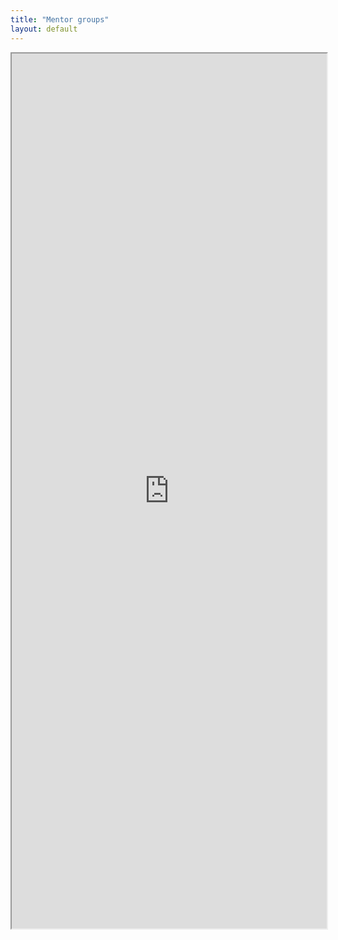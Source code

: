 ```yaml
---
title: "Mentor groups"
layout: default
---
```


<iframe src= "https://docs.google.com/spreadsheets/d/19xyk5BQ4U6iXJldYuP1F2Hn3xCwacqJEY42k81Dh4s0/pubhtml?widget=true&amp;headers=false" style="width:100%; height:1400px;  overflow: scroll; "></iframe>
